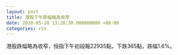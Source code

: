 ```yaml
---
layout: post
title: 港股下午跌幅略為收窄
date: 2020-05-28 13:28:30.000000000 +08:00
categories: rss
---
```


港股跌幅略為收窄，恒指下午初段報22935點，下跌365點，跌幅1.6%。
